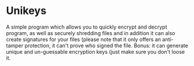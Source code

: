 # Unikeys

A simple program which allows you to quickly encrypt and decrypt program, as well as securely shredding files and in addition it can also create signatures for your files (please note that it only offers an anti-tamper protection, it can't prove who signed the file. Bonus: it can generate unique and un-guessable encryption keys (just make sure you don't loose it.

